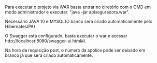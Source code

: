 Para executar o projeto via WAR basta entrar no diretório com o CMD em modo administrador e executar: "java -jar apiseguradora.war".

Necessário JAVA 10 e MYSQL(O banco será criado automaticamente pelo Hibernate/JPA)

O Swagger está configurado, basta executar o war e acessar http://localhost:8080/swagger-ui.html#/.

Na hora da requisição post, o numero da apolice pode ser deixado em branco já que será criado automaticamente.
